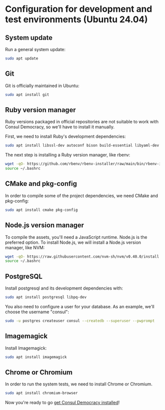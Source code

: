 # Configuration for development and test environments (Ubuntu 24.04)

## System update

Run a general system update:

```bash
sudo apt update
```

## Git

Git is officially maintained in Ubuntu:

```bash
sudo apt install git
```

## Ruby version manager

Ruby versions packaged in official repositories are not suitable to work with Consul Democracy, so we'll have to install it manually.

First, we need to install Ruby's development dependencies:

```bash
sudo apt install libssl-dev autoconf bison build-essential libyaml-dev libreadline-dev zlib1g-dev libncurses-dev libffi-dev libgdbm-dev
```

The next step is installing a Ruby version manager, like rbenv:

```bash
wget -qO- https://github.com/rbenv/rbenv-installer/raw/main/bin/rbenv-installer | bash
source ~/.bashrc
```

## CMake and pkg-config

In order to compile some of the project dependencies, we need CMake and pkg-config:

```bash
sudo apt install cmake pkg-config
```

## Node.js version manager

To compile the assets, you'll need a JavaScript runtime. Node.js is the preferred option. To install Node.js, we will install a Node.js version manager, like NVM:

```bash
wget -qO- https://raw.githubusercontent.com/nvm-sh/nvm/v0.40.0/install.sh | bash
source ~/.bashrc
```

## PostgreSQL

Install postgresql and its development dependencies with:

```bash
sudo apt install postgresql libpq-dev
```

You also need to configure a user for your database. As an example, we'll choose the username "consul":

```bash
sudo -u postgres createuser consul --createdb --superuser --pwprompt
```

## Imagemagick

Install Imagemagick:

```bash
sudo apt install imagemagick
```

## Chrome or Chromium

In order to run the system tests, we need to install Chrome or Chromium.

```bash
sudo apt install chromium-browser
```

Now you're ready to go [get Consul Democracy installed](local_installation.md)!
